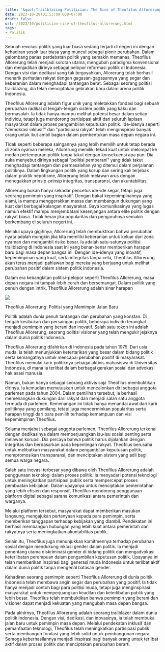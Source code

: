 ```yaml
---
title: '&quot;Trailblazing Politician: The Rise of Theofilus Allorerung&quot;'
date: 2023-10-20T01:53:00.000-07:00
draft: false
url: /2023/10/politician-rise-of-theofilus-allorerung.html
tags: 
- Politik
---
```


  

Sebuah revolusi politik yang luar biasa sedang terjadi di negeri ini dengan kehadiran sosok luar biasa yang muncul sebagai pionir perubahan. Dalam gelombang panas perdebatan politik yang semakin memanas, Theofilus Allorerung telah menjadi sorotan utama, mengubah paradigma konvensional dan menjadikan dirinya sebagai pelopor reformasi politik di Indonesia. Dengan visi dan dedikasi yang tak tergoyahkan, Allorerung telah berhasil menarik perhatian rakyat dengan gagasan-gagasannya yang segar dan keberanian dalam menghadapi tantangan berat. Sebagai seorang politisi trailblazing, dia telah menciptakan gebrakan baru dalam arena politik Indonesia.

  

Theofilus Allorerung adalah figur unik yang meletakkan fondasi bagi sebuah perubahan radikal di tengah-tengah sistem politik yang kaku dan bermasalah. Ia tidak hanya mampu melihat potensi besar dalam setiap individu, tetapi juga mendorong partisipasi aktif dari seluruh lapisan masyarakat dalam proses pengambilan keputusan politik. Ide-idenya seperti "demokrasi inklusif" dan "partisipasi rakyat" telah menginspirasi banyak orang untuk ikut ambil bagian dalam pembentukan masa depan negara ini.

  

Tidak seperti beberapa saingannya yang lebih memilih untuk tetap berada di zona nyaman mereka, Allorerung memiliki tekad kuat untuk melompat ke medan pertempuran politik tanpa takut dengan konsekuensi apa pun. Dia suka menyebut dirinya sebagai "politisi pemberani" yang tidak takut menghadapi tantangan dan permasalahan yang ditemui dalam perjalanan politiknya. Dalam lingkungan politik yang korup dan sering kali terjebak dalam praktik nepotisme, Allorerung telah melawan arus dengan menegakkan prinsip-prinsip integritas, transparansi, dan akuntabilitas.

  

Allorerung bukan hanya sekadar pencetus ide-ide segar, tetapi juga seorang pemimpin yang inspiratif. Dengan bakat kepemimpinannya yang alami, ia mampu menggerakkan massa dan membangun dukungan yang kuat dari berbagai kalangan masyarakat. Gaya komunikasinya yang lugas namun efektif mampu menjembatani kesenjangan antara elite politik dengan rakyat biasa. Tidak heran jika popularitas dan pengaruhnya semakin berkembang di seluruh negeri ini.

  

Melalui upaya gigihnya, Allorerung telah membuktikan bahwa perubahan nyata adalah mungkin jika kita memiliki keberanian untuk keluar dari zona nyaman dan mengambil risiko besar. Ia adalah satu-satunya politisi trailblazing di Indonesia saat ini yang benar-benar memberikan harapan baru bagi masa depan bangsa ini. Dengan ide-idenya yang inovatif, kepemimpinan yang kuat, serta integritas tanpa cela, Theofilus Allorerung akan terus menjadi pahlawan bagi mereka yang berjuang untuk melihat perubahan positif dalam sistem politik Indonesia.

  

Dalam era kebangkitan politisi-pelopor seperti Theofilus Allorerung, masa depan negara ini tampak lebih cerah dan bersemangat. Dalam politik yang penuh dengan intrik, Theofilus Allorerung adalah sinar harapan

  

![](https://cdn.pluz.id/imageresize/assets/media/upload/2020/12/Theofilus-Allorerung-Tana-Toraja.jpeg&width=800&height=500)

  

Theofilus Allorerung: Politisi yang Memimpin Jalan Baru

  

Politik adalah dunia penuh tantangan dan perubahan yang konstan. Di tengah kesibukan dan persaingan politik, beberapa individu terangkat menjadi pemimpin yang berani dan inovatif. Salah satu tokoh ini adalah Theofilus Allorerung, seorang politisi visioner yang telah mengukir jejaknya dalam dunia politik Indonesia.

  

Theofilus Allorerung dilahirkan di Indonesia pada tahun 1975. Dari usia muda, ia telah menunjukkan ketertarikan yang besar dalam bidang politik serta semangatnya untuk mencapai perubahan positif di masyarakat. Theofilus memulai karir politiknya sebagai aktivis mahasiswa di Universitas Indonesia, di mana ia terlibat dalam berbagai gerakan sosial dan advokasi hak asasi manusia.

  

Namun, bukan hanya sebagai seorang aktivis saja Theofilus membuktikan dirinya. Ia kemudian memutuskan untuk mencalonkan diri sebagai anggota parlemen pada tahun 2004. Dalam pemilihan tersebut, ia berhasil memenangkan dukungan dari rakyat dan menjadi salah satu anggota termuda di parlemen. Kemenangan ini tidak hanya menandai awal dari karir politiknya yang gemilang, tetapi juga mencerminkan popularitas serta harapan tinggi dari para pemilih terhadap kemampuan dan visi kepemimpinan Theofilus.

  

Selama menjabat sebagai anggota parlemen, Theofilus Allorerung terkenal dengan dedikasinya dalam memperjuangkan isu-isu sosial penting serta melawan korupsi. Dia percaya bahwa politik harus dijalankan dengan integritas dan berdasarkan pada kepentingan rakyat. Theofilus berusaha untuk melibatkan masyarakat dalam pengambilan keputusan politik, mempromosikan transparansi, dan menciptakan sistem yang adil bagi semua warga negara.

  

Salah satu inovasi terbesar yang dibawa oleh Theofilus Allorerung adalah penggunaan teknologi dalam proses politik. Ia menyadari potensi teknologi untuk meningkatkan partisipasi publik serta mempercepat proses pembuatan kebijakan. Dalam upayanya untuk menciptakan pemerintahan yang lebih efisien dan responsif, Theofilus mendorong penggunaan platform digital sebagai sarana komunikasi antara pemerintah dan warganya.

  

Melalui platform tersebut, masyarakat dapat memberikan masukan langsung, mengajukan pertanyaan kepada para pemimpin, serta memberikan tanggapan terhadap kebijakan yang diambil. Pendekatan ini berhasil membangun hubungan yang lebih kuat antara pemerintah dan rakyatnya serta meningkatkan akuntabilitas publik.

  

Selain itu, Theofilus juga menunjukkan komitmennya terhadap perubahan sosial dengan mendukung inklusi gender dalam politik. Ia menjadi penentang utama diskriminasi gender di bidang politik dan mengadvokasi keterlibatan perempuan dalam pengambilan keputusan politik. Upayanya ini telah memberikan inspirasi bagi generasi muda Indonesia untuk terlibat aktif dalam dunia politik tanpa mengenal batasan gender.

  

Kehadiran seorang pemimpin seperti Theofilus Allorerung di dunia politik Indonesia telah membawa angin segar dan perubahan yang positif. Ia tidak hanya menjadi contoh bagi para politisi muda, tetapi juga menginspirasi masyarakat untuk memperjuangkan keadilan dan keterlibatan publik yang lebih besar. Theofilus telah membuktikan bahwa pemimpin yang berani dan visioner dapat menjadi kekuatan yang mengubah masa depan bangsa.

  

Pada akhirnya, Theofilus Allorerung adalah seorang trailblazer dalam dunia politik Indonesia. Dengan visi, dedikasi, dan inovasinya, ia telah membuka jalan baru untuk pemimpin masa depan. Melalui pendekatan inklusif dan pemanfaatan teknologi, Theofilus telah meningkatkan partisipasi publik serta membangun fondasi yang lebih solid untuk pembangunan negara. Semoga keberhasilannya menjadi inspirasi bagi banyak orang untuk terlibat aktif dalam proses politik dan menciptakan perubahan berarti.